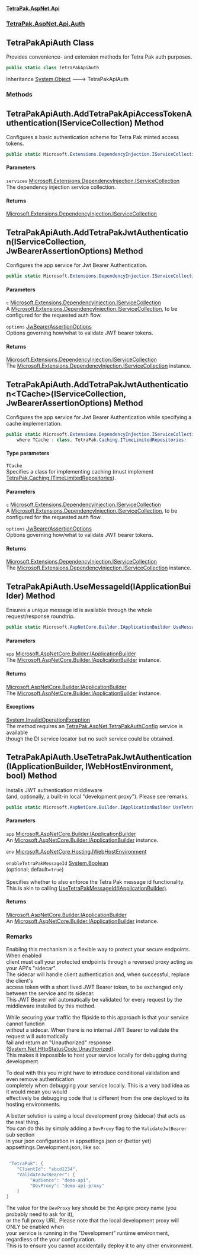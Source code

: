 #### [TetraPak.AspNet.Api](index.md 'index')
### [TetraPak.AspNet.Api.Auth](TetraPak_AspNet_Api_Auth.md 'TetraPak.AspNet.Api.Auth')
## TetraPakApiAuth Class
Provides convenience- and extension methods for Tetra Pak auth purposes.  
```csharp
public static class TetraPakApiAuth
```

Inheritance [System.Object](https://docs.microsoft.com/en-us/dotnet/api/System.Object 'System.Object') &#129106; TetraPakApiAuth  
### Methods
<a name='TetraPak_AspNet_Api_Auth_TetraPakApiAuth_AddTetraPakApiAccessTokenAuthentication(Microsoft_Extensions_DependencyInjection_IServiceCollection)'></a>
## TetraPakApiAuth.AddTetraPakApiAccessTokenAuthentication(IServiceCollection) Method
Configures a basic authentication scheme for Tetra Pak minted access tokens.  
```csharp
public static Microsoft.Extensions.DependencyInjection.IServiceCollection AddTetraPakApiAccessTokenAuthentication(this Microsoft.Extensions.DependencyInjection.IServiceCollection services);
```
#### Parameters
<a name='TetraPak_AspNet_Api_Auth_TetraPakApiAuth_AddTetraPakApiAccessTokenAuthentication(Microsoft_Extensions_DependencyInjection_IServiceCollection)_services'></a>
`services` [Microsoft.Extensions.DependencyInjection.IServiceCollection](https://docs.microsoft.com/en-us/dotnet/api/Microsoft.Extensions.DependencyInjection.IServiceCollection 'Microsoft.Extensions.DependencyInjection.IServiceCollection')  
The dependency injection service collection.  
  
#### Returns
[Microsoft.Extensions.DependencyInjection.IServiceCollection](https://docs.microsoft.com/en-us/dotnet/api/Microsoft.Extensions.DependencyInjection.IServiceCollection 'Microsoft.Extensions.DependencyInjection.IServiceCollection')  
  
<a name='TetraPak_AspNet_Api_Auth_TetraPakApiAuth_AddTetraPakJwtAuthentication(Microsoft_Extensions_DependencyInjection_IServiceCollection_TetraPak_AspNet_Api_Auth_JwBearerAssertionOptions)'></a>
## TetraPakApiAuth.AddTetraPakJwtAuthentication(IServiceCollection, JwBearerAssertionOptions) Method
Configures the app service for Jwt Bearer Authentication.  
```csharp
public static Microsoft.Extensions.DependencyInjection.IServiceCollection AddTetraPakJwtAuthentication(this Microsoft.Extensions.DependencyInjection.IServiceCollection c, TetraPak.AspNet.Api.Auth.JwBearerAssertionOptions options=null);
```
#### Parameters
<a name='TetraPak_AspNet_Api_Auth_TetraPakApiAuth_AddTetraPakJwtAuthentication(Microsoft_Extensions_DependencyInjection_IServiceCollection_TetraPak_AspNet_Api_Auth_JwBearerAssertionOptions)_c'></a>
`c` [Microsoft.Extensions.DependencyInjection.IServiceCollection](https://docs.microsoft.com/en-us/dotnet/api/Microsoft.Extensions.DependencyInjection.IServiceCollection 'Microsoft.Extensions.DependencyInjection.IServiceCollection')  
A [Microsoft.Extensions.DependencyInjection.IServiceCollection](https://docs.microsoft.com/en-us/dotnet/api/Microsoft.Extensions.DependencyInjection.IServiceCollection 'Microsoft.Extensions.DependencyInjection.IServiceCollection'), to be configured for the requested auth flow.  
  
<a name='TetraPak_AspNet_Api_Auth_TetraPakApiAuth_AddTetraPakJwtAuthentication(Microsoft_Extensions_DependencyInjection_IServiceCollection_TetraPak_AspNet_Api_Auth_JwBearerAssertionOptions)_options'></a>
`options` [JwBearerAssertionOptions](TetraPak_AspNet_Api_Auth_JwBearerAssertionOptions.md 'TetraPak.AspNet.Api.Auth.JwBearerAssertionOptions')  
Options governing how/what to validate JWT bearer tokens.   
  
#### Returns
[Microsoft.Extensions.DependencyInjection.IServiceCollection](https://docs.microsoft.com/en-us/dotnet/api/Microsoft.Extensions.DependencyInjection.IServiceCollection 'Microsoft.Extensions.DependencyInjection.IServiceCollection')  
The [Microsoft.Extensions.DependencyInjection.IServiceCollection](https://docs.microsoft.com/en-us/dotnet/api/Microsoft.Extensions.DependencyInjection.IServiceCollection 'Microsoft.Extensions.DependencyInjection.IServiceCollection') instance.  
  
<a name='TetraPak_AspNet_Api_Auth_TetraPakApiAuth_AddTetraPakJwtAuthentication_TCache_(Microsoft_Extensions_DependencyInjection_IServiceCollection_TetraPak_AspNet_Api_Auth_JwBearerAssertionOptions)'></a>
## TetraPakApiAuth.AddTetraPakJwtAuthentication&lt;TCache&gt;(IServiceCollection, JwBearerAssertionOptions) Method
Configures the app service for Jwt Bearer Authentication while specifying a cache implementation.  
```csharp
public static Microsoft.Extensions.DependencyInjection.IServiceCollection AddTetraPakJwtAuthentication<TCache>(this Microsoft.Extensions.DependencyInjection.IServiceCollection c, TetraPak.AspNet.Api.Auth.JwBearerAssertionOptions options=null)
    where TCache : class, TetraPak.Caching.ITimeLimitedRepositories;
```
#### Type parameters
<a name='TetraPak_AspNet_Api_Auth_TetraPakApiAuth_AddTetraPakJwtAuthentication_TCache_(Microsoft_Extensions_DependencyInjection_IServiceCollection_TetraPak_AspNet_Api_Auth_JwBearerAssertionOptions)_TCache'></a>
`TCache`  
Specifies a class for implementing caching (must implement [TetraPak.Caching.ITimeLimitedRepositories](https://docs.microsoft.com/en-us/dotnet/api/TetraPak.Caching.ITimeLimitedRepositories 'TetraPak.Caching.ITimeLimitedRepositories')).  
  
#### Parameters
<a name='TetraPak_AspNet_Api_Auth_TetraPakApiAuth_AddTetraPakJwtAuthentication_TCache_(Microsoft_Extensions_DependencyInjection_IServiceCollection_TetraPak_AspNet_Api_Auth_JwBearerAssertionOptions)_c'></a>
`c` [Microsoft.Extensions.DependencyInjection.IServiceCollection](https://docs.microsoft.com/en-us/dotnet/api/Microsoft.Extensions.DependencyInjection.IServiceCollection 'Microsoft.Extensions.DependencyInjection.IServiceCollection')  
A [Microsoft.Extensions.DependencyInjection.IServiceCollection](https://docs.microsoft.com/en-us/dotnet/api/Microsoft.Extensions.DependencyInjection.IServiceCollection 'Microsoft.Extensions.DependencyInjection.IServiceCollection'), to be configured for the requested auth flow.  
  
<a name='TetraPak_AspNet_Api_Auth_TetraPakApiAuth_AddTetraPakJwtAuthentication_TCache_(Microsoft_Extensions_DependencyInjection_IServiceCollection_TetraPak_AspNet_Api_Auth_JwBearerAssertionOptions)_options'></a>
`options` [JwBearerAssertionOptions](TetraPak_AspNet_Api_Auth_JwBearerAssertionOptions.md 'TetraPak.AspNet.Api.Auth.JwBearerAssertionOptions')  
Options governing how/what to validate JWT bearer tokens.   
  
#### Returns
[Microsoft.Extensions.DependencyInjection.IServiceCollection](https://docs.microsoft.com/en-us/dotnet/api/Microsoft.Extensions.DependencyInjection.IServiceCollection 'Microsoft.Extensions.DependencyInjection.IServiceCollection')  
The [Microsoft.Extensions.DependencyInjection.IServiceCollection](https://docs.microsoft.com/en-us/dotnet/api/Microsoft.Extensions.DependencyInjection.IServiceCollection 'Microsoft.Extensions.DependencyInjection.IServiceCollection') instance.  
  
<a name='TetraPak_AspNet_Api_Auth_TetraPakApiAuth_UseMessageId(Microsoft_AspNetCore_Builder_IApplicationBuilder)'></a>
## TetraPakApiAuth.UseMessageId(IApplicationBuilder) Method
Ensures a unique message id is available through the whole request/response roundtrip.   
```csharp
public static Microsoft.AspNetCore.Builder.IApplicationBuilder UseMessageId(this Microsoft.AspNetCore.Builder.IApplicationBuilder app);
```
#### Parameters
<a name='TetraPak_AspNet_Api_Auth_TetraPakApiAuth_UseMessageId(Microsoft_AspNetCore_Builder_IApplicationBuilder)_app'></a>
`app` [Microsoft.AspNetCore.Builder.IApplicationBuilder](https://docs.microsoft.com/en-us/dotnet/api/Microsoft.AspNetCore.Builder.IApplicationBuilder 'Microsoft.AspNetCore.Builder.IApplicationBuilder')  
The [Microsoft.AspNetCore.Builder.IApplicationBuilder](https://docs.microsoft.com/en-us/dotnet/api/Microsoft.AspNetCore.Builder.IApplicationBuilder 'Microsoft.AspNetCore.Builder.IApplicationBuilder') instance.  
  
#### Returns
[Microsoft.AspNetCore.Builder.IApplicationBuilder](https://docs.microsoft.com/en-us/dotnet/api/Microsoft.AspNetCore.Builder.IApplicationBuilder 'Microsoft.AspNetCore.Builder.IApplicationBuilder')  
The [Microsoft.AspNetCore.Builder.IApplicationBuilder](https://docs.microsoft.com/en-us/dotnet/api/Microsoft.AspNetCore.Builder.IApplicationBuilder 'Microsoft.AspNetCore.Builder.IApplicationBuilder') instance.  
#### Exceptions
[System.InvalidOperationException](https://docs.microsoft.com/en-us/dotnet/api/System.InvalidOperationException 'System.InvalidOperationException')  
The method requires an [TetraPak.AspNet.TetraPakAuthConfig](https://docs.microsoft.com/en-us/dotnet/api/TetraPak.AspNet.TetraPakAuthConfig 'TetraPak.AspNet.TetraPakAuthConfig') service is available  
though the DI service locator but no such service could be obtained.   
  
<a name='TetraPak_AspNet_Api_Auth_TetraPakApiAuth_UseTetraPakJwtAuthentication(Microsoft_AspNetCore_Builder_IApplicationBuilder_Microsoft_AspNetCore_Hosting_IWebHostEnvironment_bool)'></a>
## TetraPakApiAuth.UseTetraPakJwtAuthentication(IApplicationBuilder, IWebHostEnvironment, bool) Method
Installs JWT authentication middleware  
(and, optionally, a built-in local "development proxy"). Please see remarks.   
```csharp
public static Microsoft.AspNetCore.Builder.IApplicationBuilder UseTetraPakJwtAuthentication(this Microsoft.AspNetCore.Builder.IApplicationBuilder app, Microsoft.AspNetCore.Hosting.IWebHostEnvironment env, bool enableTetraPakMessageId=true);
```
#### Parameters
<a name='TetraPak_AspNet_Api_Auth_TetraPakApiAuth_UseTetraPakJwtAuthentication(Microsoft_AspNetCore_Builder_IApplicationBuilder_Microsoft_AspNetCore_Hosting_IWebHostEnvironment_bool)_app'></a>
`app` [Microsoft.AspNetCore.Builder.IApplicationBuilder](https://docs.microsoft.com/en-us/dotnet/api/Microsoft.AspNetCore.Builder.IApplicationBuilder 'Microsoft.AspNetCore.Builder.IApplicationBuilder')  
An [Microsoft.AspNetCore.Builder.IApplicationBuilder](https://docs.microsoft.com/en-us/dotnet/api/Microsoft.AspNetCore.Builder.IApplicationBuilder 'Microsoft.AspNetCore.Builder.IApplicationBuilder') instance.  
  
<a name='TetraPak_AspNet_Api_Auth_TetraPakApiAuth_UseTetraPakJwtAuthentication(Microsoft_AspNetCore_Builder_IApplicationBuilder_Microsoft_AspNetCore_Hosting_IWebHostEnvironment_bool)_env'></a>
`env` [Microsoft.AspNetCore.Hosting.IWebHostEnvironment](https://docs.microsoft.com/en-us/dotnet/api/Microsoft.AspNetCore.Hosting.IWebHostEnvironment 'Microsoft.AspNetCore.Hosting.IWebHostEnvironment')  
  
<a name='TetraPak_AspNet_Api_Auth_TetraPakApiAuth_UseTetraPakJwtAuthentication(Microsoft_AspNetCore_Builder_IApplicationBuilder_Microsoft_AspNetCore_Hosting_IWebHostEnvironment_bool)_enableTetraPakMessageId'></a>
`enableTetraPakMessageId` [System.Boolean](https://docs.microsoft.com/en-us/dotnet/api/System.Boolean 'System.Boolean')  
(optional; default=`true`)<br />  
Specifies whether to also enforce the Tetra Pak message id functionality.  
This is akin to calling [UseTetraPakMessageId(IApplicationBuilder)](TetraPak_AspNet_Api_TetraPakApiHelper.md#TetraPak_AspNet_Api_TetraPakApiHelper_UseTetraPakMessageId(Microsoft_AspNetCore_Builder_IApplicationBuilder) 'TetraPak.AspNet.Api.TetraPakApiHelper.UseTetraPakMessageId(Microsoft.AspNetCore.Builder.IApplicationBuilder)').  
  
#### Returns
[Microsoft.AspNetCore.Builder.IApplicationBuilder](https://docs.microsoft.com/en-us/dotnet/api/Microsoft.AspNetCore.Builder.IApplicationBuilder 'Microsoft.AspNetCore.Builder.IApplicationBuilder')  
An [Microsoft.AspNetCore.Builder.IApplicationBuilder](https://docs.microsoft.com/en-us/dotnet/api/Microsoft.AspNetCore.Builder.IApplicationBuilder 'Microsoft.AspNetCore.Builder.IApplicationBuilder') instance.  
### Remarks
Enabling this mechanism is a flexible way to protect your secure endpoints. When enabled  
client must call your protected endpoints through a reversed proxy acting as your API's "sidecar".  
The sidecar will handle client authentication and, when successful, replace the client's  
access token with a short lived JWT Bearer token, to be exchanged only between the service and its sidecar.  
This JWT Bearer will automatically be validated for every request by the middleware installed by this method.  




  
While securing your traffic the flipside to this approach is that your service cannot function  
without a sidecar. When there is no internal JWT Bearer to validate the request will automatically  
fail and return an "Unauthorized" response ([System.Net.HttpStatusCode.Unauthorized](https://docs.microsoft.com/en-us/dotnet/api/System.Net.HttpStatusCode.Unauthorized 'System.Net.HttpStatusCode.Unauthorized')).  
This makes it impossible to host your service locally for debugging during development.  




  
To deal with this you might have to introduce conditional validation and even remove authentication  
completely when debugging your service locally. This is a very bad idea as it would mean you would  
effectively be debugging code that is different from the one deployed to its hosting environments.   




  
A better solution is using a local development proxy (sidecar) that acts as the real thing.  
You can do this by simply adding a `DevProxy` flag to the `ValidateJwtBearer` sub section  
in your json configuration in appsettings.json or (better yet)  
appsettings.Development.json, like so:  


```csharp
  
 "TetraPak": {  
    "ClientId": "abcd1234",  
    "ValidateJwtBearer": {  
         "Audience": "demo-api",  
         "DevProxy": "demo-api-proxy"  
    }  
}  
```
  
The value for the `DevProxy` key should be the Apigee proxy name (you probably need to ask for it),  
or the full proxy URL. Please note that the local development proxy will ONLY be enabled when  
your service is running in the "Development" runtime environment, regardless of the your configuration.  
This is to ensure you cannot accidentally deploy it to any other environment.  
  
